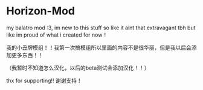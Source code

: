 # Horizon-Mod
my balatro mod :3, im new to this stuff so like it aint that extravagant tbh but like im proud of what i created for now！

我的小丑牌模组！！我第一次搞模组所以里面的内容不是很华丽，但是我以后会添加更多东西！！

（我暂时不知道怎么汉化，以后的beta测试会添加汉化！！）

thx for supporting!!
谢谢支持！
